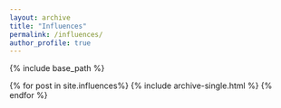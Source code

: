```yaml
---
layout: archive
title: "Influences"
permalink: /influences/
author_profile: true
---
```


{% include base_path %}

{% for post in site.influences%}
  {% include archive-single.html %}
{% endfor %}